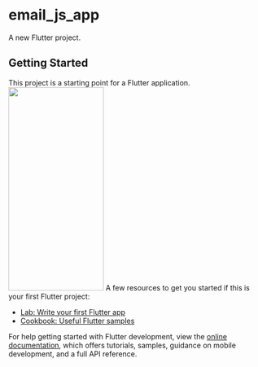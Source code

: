 # email_js_app

A new Flutter project.

## Getting Started

This project is a starting point for a Flutter application.
<img src="https://github.com/user-attachments/assets/004a7a0a-afce-4dd5-bbd0-b94b5fe6adda" width="187" height="400">
A few resources to get you started if this is your first Flutter project:

- [Lab: Write your first Flutter app](https://docs.flutter.dev/get-started/codelab)
- [Cookbook: Useful Flutter samples](https://docs.flutter.dev/cookbook)

For help getting started with Flutter development, view the
[online documentation](https://docs.flutter.dev/), which offers tutorials,
samples, guidance on mobile development, and a full API reference.
